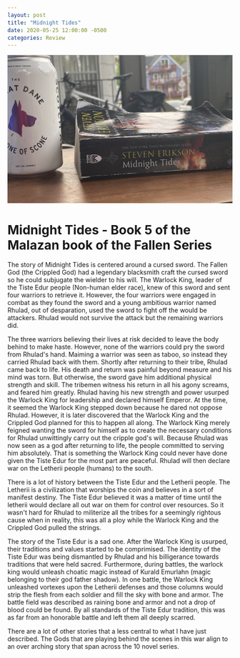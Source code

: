 ```yaml
---
layout: post
title: "Midnight Tides"
date: 2020-05-25 12:00:00 -0500
categories: Review
---
```


<img src='/assets/images/2020/may/midnight-tides.png' alt="Cleaning" />

# Midnight Tides - Book 5 of the Malazan book of the Fallen Series

The story of Midnight Tides is centered around a cursed sword. 
The Fallen God (the Crippled God) had a legendary blacksmith craft the cursed sword so he could subjugate the wielder to his will. The Warlock King, leader of the Tiste Edur people (Non-human elder race), knew of this sword and sent four warriors to retrieve it.
However, the four warriors were engaged in combat as they found the sword and a young ambitious warrior named Rhulad, out of desparation, used the sword to fight off the would be attackers.
Rhulad would not survive the attack but the remaining warriors did.


The three warriors believing their lives at risk decided to leave the body behind to make haste.
However, none of the warriors could pry the sword from Rhulad's hand. 
Maiming a warrior was seen as taboo, so instead they carried Rhulad back with them.
Shortly after returning to their tribe, Rhulad came back to life.
His death and return was painful beyond measure and his mind was torn.
But otherwise, the sword gave him additional physical strength and skill.
The tribemen witness his return in all his agony screams, and feared him greatly.
Rhulad having his new strength and power usurped the Warlock King for leadership and declared himself Emperor.
At the time, it seemed the Warlock King stepped down because he dared not oppose Rhulad. 
However, it is later discovered that the Warlock King and the Crippled God planned for this to happen all along.
The Warlock King merely feigned wanting the sword for himself as to create the necessary conditions for Rhulad unwittingly carry out the cripple god's will.
Because Rhulad was now seen as a god after returning to life, the people committed to serving him absolutely.
That is something the Warlock King could never have done given the Tiste Edur for the most part are peaceful.
Rhulad will then declare war on the Letherii people (humans) to the south.

There is a lot of history between the Tiste Edur and the Letherii people. The Letherii is a civilization that worships the coin and 
believes in a sort of manifest destiny. The Tiste Edur believed it was a matter of time until the letherii would declare all out war on them for control over resources. 
So it wasn't hard for Rhulad to militerize all the tribes for a seemingly rightous cause when in reality, this was all a ploy while the Warlock King and the Crippled God pulled the strings.

The story of the Tiste Edur is a sad one. After the Warlock King is usurped, their traditions and values started to be comprimised. 
The identity of the Tiste Edur was being dismantled by Rhulad and his billigerance towards traditions that were held sacred. 
Furthermore, during battles, the warlock king would unleash choatic magic instead of Kurald Emurlahn (magic belonging to their god father shadow). 
In one battle, the Warlock King unleashed vortexes upon the Letherii defenses and those columns would strip the flesh from each soldier and fill the sky with bone and armor. 
The battle field was described as raining bone and armor and not a drop of blood could be found. 
By all standards of the Tiste Edur tradition, this was as far from an honorable battle and left them all deeply scarred.

There are a lot of other stories that a less central to what I have just described.
The Gods that are playing behind the scenes in this war align to an over arching story that span across the 10 novel series. 
